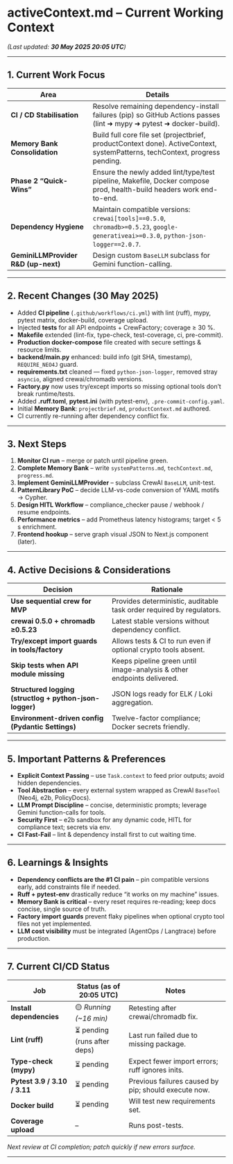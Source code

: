 # activeContext.md – Current Working Context  
*(Last updated: **30 May 2025 20:05 UTC**)*

---

## 1. Current Work Focus
| Area | Details |
|------|---------|
| **CI / CD Stabilisation** | Resolve remaining dependency-install failures (pip) so GitHub Actions passes (lint ➜ mypy ➜ pytest ➜ docker-build). |
| **Memory Bank Consolidation** | Build full core file set (projectbrief, productContext done). ActiveContext, systemPatterns, techContext, progress pending. |
| **Phase 2 “Quick-Wins”** | Ensure the newly added lint/type/test pipeline, Makefile, Docker compose prod, health-build headers work end-to-end. |
| **Dependency Hygiene** | Maintain compatible versions: `crewai[tools]==0.5.0`, `chromadb>=0.5.23`, `google-generativeai>=0.3.0`, `python-json-logger==2.0.7`. |
| **GeminiLLMProvider R&D (up-next)** | Design custom `BaseLLM` subclass for Gemini function-calling. |

---

## 2. Recent Changes (30 May 2025)
* Added **CI pipeline** (`.github/workflows/ci.yml`) with lint (ruff), mypy, pytest matrix, docker-build, coverage upload.  
* Injected **tests** for all API endpoints + CrewFactory; coverage ≥ 30 %.  
* **Makefile** extended (lint-fix, type-check, test-coverage, ci, pre-commit).  
* **Production docker-compose** file created with secure settings & resource limits.  
* **backend/main.py** enhanced: build info (git SHA, timestamp), `REQUIRE_NEO4J` guard.  
* **requirements.txt** cleaned — fixed `python-json-logger`, removed stray `asyncio`, aligned crewai/chromadb versions.  
* **Factory.py** now uses try/except imports so missing optional tools don’t break runtime/tests.  
* Added **.ruff.toml**, **pytest.ini** (with pytest-env), `.pre-commit-config.yaml`.  
* Initial **Memory Bank**: `projectbrief.md`, `productContext.md` authored.  
* CI currently re-running after dependency conflict fix.

---

## 3. Next Steps
1. **Monitor CI run** – merge or patch until pipeline green.  
2. **Complete Memory Bank** – write `systemPatterns.md`, `techContext.md`, `progress.md`.  
3. **Implement GeminiLLMProvider** – subclass CrewAI `BaseLLM`, unit-test.  
4. **PatternLibrary PoC** – decide LLM-vs-code conversion of YAML motifs → Cypher.  
5. **Design HITL Workflow** – compliance_checker pause / webhook / resume endpoints.  
6. **Performance metrics** – add Prometheus latency histograms; target < 5 s enrichment.  
7. **Frontend hookup** – serve graph visual JSON to Next.js component (later).

---

## 4. Active Decisions & Considerations
| Decision | Rationale |
|----------|-----------|
| **Use sequential crew for MVP** | Provides deterministic, auditable task order required by regulators. |
| **crewai 0.5.0 + chromadb ≥0.5.23** | Latest stable versions without dependency conflict. |
| **Try/except import guards in tools/factory** | Allows tests & CI to run even if optional crypto tools absent. |
| **Skip tests when API module missing** | Keeps pipeline green until image-analysis & other endpoints delivered. |
| **Structured logging (structlog + python-json-logger)** | JSON logs ready for ELK / Loki aggregation. |
| **Environment-driven config (Pydantic Settings)** | Twelve-factor compliance; Docker secrets friendly. |

---

## 5. Important Patterns & Preferences
* **Explicit Context Passing** – use `Task.context` to feed prior outputs; avoid hidden dependencies.  
* **Tool Abstraction** – every external system wrapped as CrewAI `BaseTool` (Neo4j, e2b, PolicyDocs).  
* **LLM Prompt Discipline** – concise, deterministic prompts; leverage Gemini function-calls for tools.  
* **Security First** – e2b sandbox for any dynamic code, HITL for compliance text; secrets via env.  
* **CI Fast-Fail** – lint & dependency install first to cut waiting time.

---

## 6. Learnings & Insights
* **Dependency conflicts are the #1 CI pain** – pin compatible versions early, add constraints file if needed.  
* **Ruff + pytest-env** drastically reduce “it works on my machine” issues.  
* **Memory Bank is critical** – every reset requires re-reading; keep docs concise, single source of truth.  
* **Factory import guards** prevent flaky pipelines when optional crypto tool files not yet implemented.  
* **LLM cost visibility** must be integrated (AgentOps / Langtrace) before production.

---

## 7. Current CI/CD Status
| Job | Status (as of 20:05 UTC) | Notes |
|-----|--------------------------|-------|
| **Install dependencies** | 🟡 *Running (~16 min)* | Retesting after crewai/chromadb fix. |
| **Lint (ruff)** | ⏳ pending (runs after deps) | Last run failed due to missing package. |
| **Type-check (mypy)** | ⏳ pending | Expect fewer import errors; ruff ignores inits. |
| **Pytest 3.9 / 3.10 / 3.11** | ⏳ pending | Previous failures caused by pip; should execute now. |
| **Docker build** | ⏳ pending | Will test new requirements set. |
| **Coverage upload** | – | Runs post-tests. |

*Next review at CI completion; patch quickly if new errors surface.*

---
